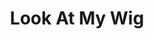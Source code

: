 ---
pid: MP134
title: Look At My Wig
location_transcription: 15th and Market
zipcode: '19131'
outside_phl: 
neighborhood: Wynnefield
age: '28'
age_range: 20-29
instagram: 
image_file_name: MP_134.jpg
proposal_transcription: obama
topic: Figure,Politics
topic_summary: 0, 0
type: Other No Form
keywords_other: 
credit: 
image_labels: 
twitter: onestopshop2389
facebook: 
permalink: "/monuments/mp134/"
layout: item-page
---